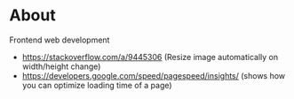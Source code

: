 # About

Frontend web development

- https://stackoverflow.com/a/9445306 (Resize image automatically on width/height change)
- https://developers.google.com/speed/pagespeed/insights/ (shows how you can optimize loading time of a page)
